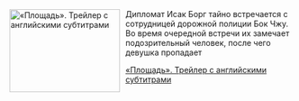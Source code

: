 <!--2025-06-27 23:00:57-->
<div class="yb">
  <div class="rss kino_kino"><a href="https://www.kino-teatr.ru/video/50804/" title="«Площадь». Трейлер с английскими субтитрами"><img src="https://www.kino-teatr.ru/video/4/0/50804/poster.jpg" width="196" height="147" align="left" hspace="5" style="margin: 0px 10px 0px 5px" alt="«Площадь». Трейлер с английскими субтитрами"/></a>Дипломат Исак Борг тайно встречается с сотрудницей дорожной полиции Бок Чжу. Во время очередной встречи их замечает подозрительный человек, после чего девушка пропадает <p class="titl"><a href="https://www.kino-teatr.ru/video/50804/">«Площадь». Трейлер с английскими субтитрами</a></p></div>
</div>
